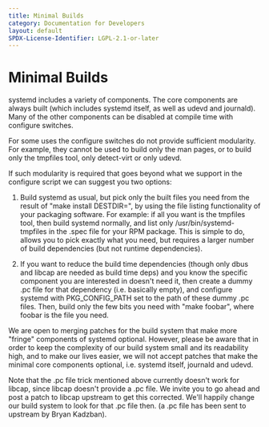 ```yaml
---
title: Minimal Builds
category: Documentation for Developers
layout: default
SPDX-License-Identifier: LGPL-2.1-or-later
---
```


# Minimal Builds

systemd includes a variety of components.
The core components are always built (which includes systemd itself, as well as udevd and journald).
Many of the other components can be disabled at compile time with configure switches.

For some uses the configure switches do not provide sufficient modularity.
For example, they cannot be used to build only the man pages, or to build only the tmpfiles tool, only detect-virt or only udevd.

If such modularity is required that goes beyond what we support in the configure script we can suggest you two options:

1. Build systemd as usual, but pick only the built files you need from the result of "make install DESTDIR=<directory>", by using the file listing functionality of your packaging software.
For example: if all you want is the tmpfiles tool, then build systemd normally, and list only /usr/bin/systemd-tmpfiles in the .spec file for your RPM package.
This is simple to do, allows you to pick exactly what you need, but requires a larger number of build dependencies (but not runtime dependencies).

2. If you want to reduce the build time dependencies (though only dbus and libcap are needed as build time deps) and you know the specific component you are interested in doesn't need it, then create a dummy .pc file for that dependency (i.e. basically empty), and configure systemd with PKG_CONFIG_PATH set to the path of these dummy .pc files. Then, build only the few bits you need with "make foobar", where foobar is the file you need.

We are open to merging patches for the build system that make more "fringe" components of systemd optional. However, please be aware that in order to keep the complexity of our build system small and its readability high, and to make our lives easier, we will not accept patches that make the minimal core components optional, i.e. systemd itself, journald and udevd.

Note that the .pc file trick mentioned above currently doesn't work for libcap, since libcap doesn't provide a .pc file. We invite you to go ahead and post a patch to libcap upstream to get this corrected. We'll happily change our build system to look for that .pc file then. (a .pc file has been sent to upstream by Bryan Kadzban).
